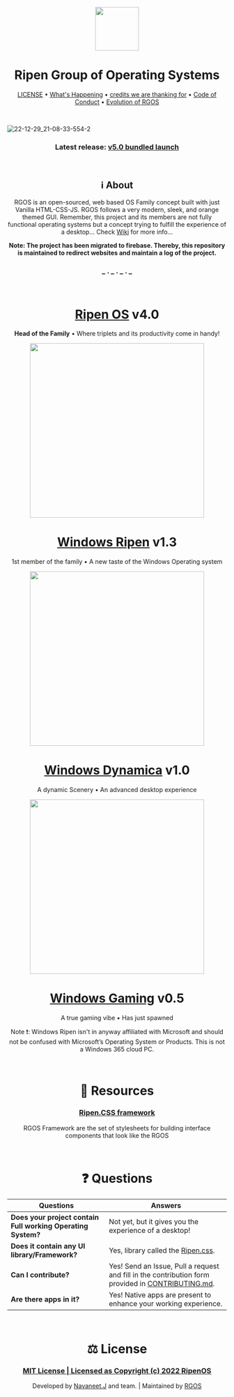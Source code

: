 <p align="center">
<img width="100" height="100" src="Global/Assets/Images/RGOS-family/rgos-logo-notext.png">
</p>
 <h1 align="center">Ripen Group of Operating Systems</h1>
 
<p align="center">
<a href="LICENSE">LICENSE</a> • <a href="Docs/Changelog.md">What's Happening</a> • <a href="Docs/Credits.md">credits we are thanking for</a> • <a href="CODE_OF_CONDUCT.md">Code of Conduct</a> • <a href="Docs/Evolution.md">Evolution of RGOS</a>
</p>

<br>

 ![22-12-29_21-08-33-554-2](https://user-images.githubusercontent.com/120778877/209983105-1a1e190a-a292-4caf-8c7a-3387c6a66e5e.jpg)
 
<h3 align="center">Latest release: <a href="https://ripenos.web.app">v5.0 bundled launch</a></h3>
<br>

<h2 align="center">ℹ️ About</h2>
<p align="center">
RGOS is an open-sourced, web based OS Family concept built with just Vanilla HTML-CSS-JS. RGOS follows a very modern, sleek, and orange themed GUI. Remember, this project and its members are not fully functional operating systems but a concept trying to fulfill the experience of a desktop... Check <a href="[Docs/Evolution.md](https://github.com/ripenos/ripenos.github.io/wiki)">Wiki</a> for more info...
 
  <p align='center'><b>Note: The project has been migrated to firebase. Thereby, this repository is maintained to redirect websites and maintain a log of the project.</b></p>

</p>
<h3 align="center">_ . _ . _ . _</h3>
<br>

<h1 align="center"><a href="https://ripenos.github.io/Ripenos">Ripen OS</a> v4.0</h1>

<p align="center"><b>Head of the Family</b> • Where triplets and its productivity come in handy!</p>
<p align="center">
<img src="Global/Assets/Images/RGOS-family/ripenos-desktop.png" width="400">
</p>

<h1 align="center"><a href="https://ripenos.github.io/WinRipen">Windows Ripen</a> v1.3</h1>
<p align="center">1st member of the family • A new taste of the Windows Operating system</p>
<p align="center">
<img src="Global/Assets/Images/RGOS-family/windowsRipen-desktop.png" width="400">
</p>

<h1 align="center"><a href="https://ripenos.github.io/Dynamica">Windows Dynamica</a> v1.0</h1>
<p align="center">A dynamic Scenery • An advanced desktop experience</p>
<p align="center">
<img src="Global/Assets/Images/RGOS-family/Dynamica-desktop.png" width="400">
</p>

<h1 align="center"><a href="https://ripenos.web.app/Gaming">Windows Gaming</a> v0.5</h1>
<p align="center">A true gaming vibe • Has just spawned</p>

<p align="center">Note ❗: Windows Ripen isn't in anyway affiliated with Microsoft and should not be confused with Microsoft’s Operating System or Products. This is not a Windows 365 cloud PC.</p>

<br>

<h1 align="center">🎒 Resources</h1>
<h3 align="center"><a href="https://ripenos.github.io/ripen.css/">Ripen.CSS framework</a></h3>
<p align="center">RGOS Framework are the set of stylesheets for building interface components that look like the RGOS</p>

<br>

<h1 align="center">❓ Questions</h1>

| Questions | Answers          |
| ------- | ------------------ |
| **Does your project contain Full working Operating System?** |Not yet, but it gives you the experience of a desktop!|
| **Does it contain any UI library/Framework?** | Yes, library called the [Ripen.css](https://ripenos.github.io/ripen.css/).|
| **Can I contribute?** |Yes! Send an Issue, Pull a request and fill in the contribution form provided in [CONTRIBUTING.md](CONTRIBUTING.md).|
| **Are there apps in it?** | Yes! Native apps are present to enhance your working experience. |

<br>

<h1 align="center">⚖️ License</h1>
<h3 align="center"><a href="LICENSE">MIT License | Licensed as Copyright (c) 2022 RipenOS</a></h3>
<p align="center">Developed by <a href="https://github.com/navaneet239">Navaneet.J</a> and team. | Maintained by <a href="https://github.com/ripenos">RGOS</a></p>
